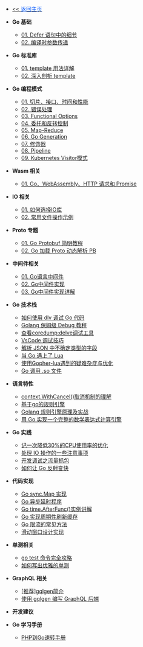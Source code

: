 <!-- ./_sidebar.md -->
- [<< <font color="#0056fd">返回主页</font>](/)

- **Go 基础**
    - [01. Defer 语句中的细节](./stack/golang/basic/Details-in-the-Defer-statement.md)
    - [02. 编译时参数传递](./stack/golang/basic/compile-time-parameter-passing.md)

- **Go 标准库**
    - [01. template 用法详解](./stack/golang/stdlib/Detailed-usage-of-template.md)
    - [02. 深入剖析 template](./stack/golang/stdlib/In-depth-analysis-of-template.md)

- **Go 编程模式**
    - [01. 切片、接口、时间和性能](./stack/golang/program-mode/slice-interface-time-and-performance.md)
    - [02. 错误处理](./stack/golang/program-mode/error-handling.md)
    - [03. Functional Options](./stack/golang/program-mode/functional-options.md)
    - [04. 委托和反转控制](./stack/golang/program-mode/delegation-and-reversal-control.md)
    - [05. Map-Reduce](./stack/golang/program-mode/map-reduce.md)
    - [06. Go Generation](./stack/golang/program-mode/go-generation.md)
    - [07. 修饰器](./stack/golang/program-mode/modifier.md)
    - [08. Pipeline](./stack/golang/program-mode/pipeline.md)
    - [09. Kubernetes Visitor模式](./stack/golang/program-mode/kubernetes-visitor-mode.md)

- **Wasm 相关**
    - [01. Go、WebAssembly、HTTP 请求和 Promise](./stack/golang/wasm/go-webassembly-http-requests-and-promises.md)

- **IO 相关**
    - [01. 如何选择IO库](./stack/golang/io/how-to-select-io-library.md)
    - [02. 常用文件操作示例](./stack/golang/io/working-files-go.md)

- **Proto 专题**
    - [01. Go Protobuf 简明教程](./stack/golang/protobuf/quick-go-protobuf.md)
    - [02. Go 加载 Proto 动态解析 PB](./stack/golang/protobuf/loads-proto-and-dynamically-parses-pb.md)

- **中间件相关**
    - [01. Go语言中间件](./stack/golang/middleware/middleware-basic.md)
    - [02. Go中间件实现](./stack/golang/middleware/implementation-of-golang-middleware.md)
    - [03. Go中间件实现详解](./stack/golang/middleware/detailed-implementation-of-golang-middleware.md)

- **Go 技术栈**
    - [如何使用 dlv 调试 Go 代码](./stack/golang/how-to-use-dlv.md)
    - [Golang 保姆级 Debug 教程](./stack/golang/go-delve.md)
    - [查看coredump:delve调试工具](./stack/golang/debug/dlv-coredump.md)
    - [VsCode 调试技巧](./stack/golang/debug/vscode-debugging-skills.md)
    - [解析 JSON 中不确定类型的字段](./stack/golang/how-to-uncertain-data-type.md)
    - [当 Go 遇上了 Lua](./stack/golang/lua/golang-and-lua.md)
    - [使用Gopher-lua遇到的疑难杂症与优化](./stack/golang/lua/difficulties-and-optimization-encountered-in-using-gopher-lua.md)
    - [Go 调用 .so 文件](./stack/golang/howto/Call-the-so-file.md)

- **语言特性**
    - [context.WithCancel()取消机制的理解](./stack/golang/features/the-context.withcancel-understanding-of-cancellation-mechanism.md)
    - [基于go的规则引擎](./stack/golang/features/Rule-engine-based-on-go.md)
    - [Golang 规则引擎原理及实战](./stack/golang/features/The-principle-and-practice-of-Golang-rule-engine.md)
    - [用 Go 实现一个完整的数学表达式计算引擎](./stack/golang/features/Implement-a-complete-mathematical-expression-calculation-engine.md)

- **Go 实践**
    - [记一次降低30%的CPU使用率的优化](./stack/golang/practice/optimization-of-reducing-CPU-utilization-by-30-percent.md)
    - [处理 IO 操作的一些注意事项](./stack/golang/practice/some-considerations-for-handling-IO-operations.md)
    - [开发调试之流量抓包](./stack/golang/debug/traffic-capture-for-development-and-debugging.md)
    - [如何让 Go 反射变快](./stack/golang/practice/how-to-make-go-reflection-faster.md)

- **代码实现**
    - [Go sync.Map 实现](./stack/golang/code/go-sync-map-implement.md)
    - [Go 异步延时程序](./stack/golang/code/go-async-delay-program.md)
    - [Go time.AfterFunc()实例讲解](./stack/golang/code/go-time.AfterFunc()-example.md)
    - [Go 实现周期性刷新缓存](./stack/golang/code/go-update-cache-by-crontab.md)
    - [Go 限流的常见方法](./stack/golang/code/Common-methods-for-Go-current-limiting.md)
    - [滑动窗口设计实现](./stack/golang/code/Rolling-window-design.md)

- **单测相关**
    - [go test 命令完全攻略](./stack/golang/test/go-test-command.md)
    - [如何写出优雅的单测](./stack/golang/test/how-to-write-elegant-single-test.md)


- **GraphQL 相关**
    - [[推荐]gqlgen简介](./stack/golang/graphql/Introduction-to-gqlgen.md)
    - [使用 gqlgen 编写 GraphQL 后端](./stack/golang/graphql/Writing-a-GraphQL-backen-using-gqlgen.md)


- **开发建议**


- **Go 学习手册**
    - [PHP到Go速转手册](./stack/golang/php2go.md)
